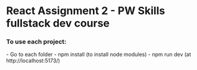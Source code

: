 <h1>React Assignment 2 - PW Skills fullstack dev course</h1>
<h3>To use each project: </h3>
- Go to each folder
- npm install (to install node modules)
- npm run dev (at http://localhost:5173/)
